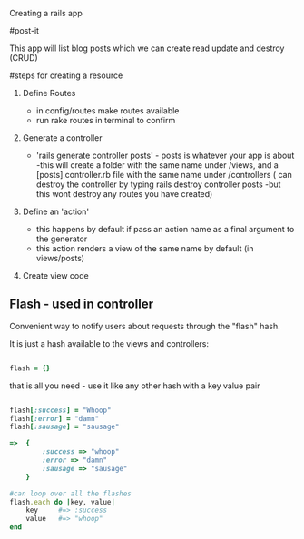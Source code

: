 Creating a rails app

#post-it

This app will list blog posts which we can create read update and destroy (CRUD)

#steps for creating a resource

1. Define Routes
	- in config/routes make routes available
	- run rake routes in terminal to confirm

2. Generate a controller
	- 'rails generate controller posts' - posts is whatever your app is about -this will create a folder with the same name under /views, and a [posts].controller.rb file with the same name under /controllers
	( can destroy the controller by typing rails destroy controller posts  -but this wont destroy any routes you have created)

3. Define an 'action'
	- this happens by default if pass an action name as a final argument to the generator
	- this action renders a view of the same name by default (in views/posts) 

4. Create view code

## Flash - used in controller

Convenient way to notify users about requests through the "flash" hash.

It is just a hash available to the views and controllers:

```ruby

flash = {}

```

that is all you need - use it like any other hash with a key value pair

```ruby

flash[:success] = "Whoop"
flash[:error] = "damn"
flash[:sausage] = "sausage"

=>  {
		:success => "whoop"
		:error => "damn"
		:sausage => "sausage"
	}

#can loop over all the flashes
flash.each do |key, value|
	key		#=> :success
	value	#=> "whoop"
end	
   
```

